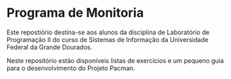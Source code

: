 # Programa de Monitoria

Este repostiório destina-se aos alunos da disciplina de Laboratório de Programação II do curso de Sistemas de Informação da Universidade Federal da Grande Dourados.

Neste repositório estão disponíveis listas de exercícios e um pequeno guia para o desenvolvimento do Projeto Pacman.
